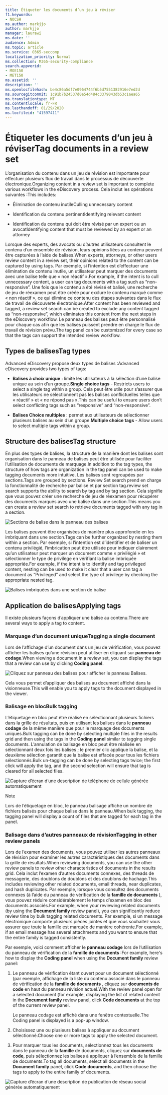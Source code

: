 ```yaml
---
title: Étiqueter les documents d’un jeu à réviser
f1.keywords:
- NOCSH
ms.author: markjjo
author: markjjo
manager: laurawi
ms.date: ''
audience: Admin
ms.topic: article
ms.service: O365-seccomp
localization_priority: Normal
ms.collection: M365-security-compliance
search.appverid:
- MOE150
- MET150
ms.assetid: ''
description: ''
ms.openlocfilehash: be4c86a5df7e0964744f6b5d7551382916e7ed2d
ms.sourcegitcommit: 1c91b7b24537d0e54d484c3379043db53c1aea65
ms.translationtype: MT
ms.contentlocale: fr-FR
ms.lasthandoff: 01/29/2020
ms.locfileid: "41597411"
---
```

# <a name="tag-documents-in-a-review-set"></a><span data-ttu-id="940a7-102">Étiqueter les documents d’un jeu à réviser</span><span class="sxs-lookup"><span data-stu-id="940a7-102">Tag documents in a review set</span></span>

<span data-ttu-id="940a7-103">L’organisation du contenu dans un jeu de révision est importante pour effectuer plusieurs flux de travail dans le processus de découverte électronique.</span><span class="sxs-lookup"><span data-stu-id="940a7-103">Organizing content in a review set is important to complete various workflows in the eDiscovery process.</span></span> <span data-ttu-id="940a7-104">Cela inclut les opérations suivantes :</span><span class="sxs-lookup"><span data-stu-id="940a7-104">This includes:</span></span>

-  <span data-ttu-id="940a7-105">Élimination de contenu inutile</span><span class="sxs-lookup"><span data-stu-id="940a7-105">Culling unnecessary content</span></span>

- <span data-ttu-id="940a7-106">Identification du contenu pertinent</span><span class="sxs-lookup"><span data-stu-id="940a7-106">Identifying relevant content</span></span>
 
-  <span data-ttu-id="940a7-107">Identification du contenu qui doit être révisé par un expert ou un avocat</span><span class="sxs-lookup"><span data-stu-id="940a7-107">Identifying content that must be reviewed by an expert or an attorney</span></span>

<span data-ttu-id="940a7-108">Lorsque des experts, des avocats ou d’autres utilisateurs consultent le contenu d’un ensemble de révision, leurs opinions liées au contenu peuvent être capturées à l’aide de balises.</span><span class="sxs-lookup"><span data-stu-id="940a7-108">When experts, attorneys, or other users review content in a review set, their opinions related to the content can be captured by using tags.</span></span> <span data-ttu-id="940a7-109">Par exemple, si l’intention est d’effectuer une élimination de contenu inutile, un utilisateur peut marquer des documents avec une balise telle que « non réactif ».</span><span class="sxs-lookup"><span data-stu-id="940a7-109">For example, if the intent is to cull unnecessary content, a user can tag documents with a tag such as “non-responsive”.</span></span> <span data-ttu-id="940a7-110">Une fois que le contenu a été révisé et balisé, une recherche de jeu de réexamen peut être créée pour exclure le contenu marqué comme « non réactif », ce qui élimine ce contenu des étapes suivantes dans le flux de travail de découverte électronique.</span><span class="sxs-lookup"><span data-stu-id="940a7-110">After content has been reviewed and tagged, a review set search can be created to exclude any content tagged as “non-responsive”, which eliminates this content from the next steps in the eDiscovery workflow.</span></span> <span data-ttu-id="940a7-111">Le panneau des balises peut être personnalisé pour chaque cas afin que les balises puissent prendre en charge le flux de travail de révision prévu.</span><span class="sxs-lookup"><span data-stu-id="940a7-111">The tag panel can be customized for every case so that the tags can support the intended review workflow.</span></span>

## <a name="tag-types"></a><span data-ttu-id="940a7-112">Types de balises</span><span class="sxs-lookup"><span data-stu-id="940a7-112">Tag types</span></span>

<span data-ttu-id="940a7-113">Advanced eDiscovery propose deux types de balises :</span><span class="sxs-lookup"><span data-stu-id="940a7-113">Advanced eDiscovery provides two types of tags:</span></span>

- <span data-ttu-id="940a7-114">**Balises à choix unique** : limite les utilisateurs à la sélection d’une balise unique au sein d’un groupe.</span><span class="sxs-lookup"><span data-stu-id="940a7-114">**Single choice tags** - Restricts users to select a single tag within a group.</span></span> <span data-ttu-id="940a7-115">Cela peut être utile pour s’assurer que les utilisateurs ne sélectionnent pas les balises conflictuelles telles que « réactif » et « ne répond pas ».</span><span class="sxs-lookup"><span data-stu-id="940a7-115">This can be useful to ensure users don’t select conflicting tags such as “responsive” and “non-responsive”.</span></span> 

- <span data-ttu-id="940a7-116">**Balises Choice multiples** : permet aux utilisateurs de sélectionner plusieurs balises au sein d’un groupe.</span><span class="sxs-lookup"><span data-stu-id="940a7-116">**Multiple choice tags** - Allow users to select multiple tags within a group.</span></span>

## <a name="tag-structure"></a><span data-ttu-id="940a7-117">Structure des balises</span><span class="sxs-lookup"><span data-stu-id="940a7-117">Tag structure</span></span>

<span data-ttu-id="940a7-118">En plus des types de balises, la structure de la manière dont les balises sont organisation dans le panneau de balises peut être utilisée pour faciliter l’utilisation de documents de marquage.</span><span class="sxs-lookup"><span data-stu-id="940a7-118">In addition to the tag types, the structure of how tags are organization in the tag panel can be used to make tagging documents more intuitive.</span></span> <span data-ttu-id="940a7-119">Les balises sont regroupées par sections.</span><span class="sxs-lookup"><span data-stu-id="940a7-119">Tags are grouped by sections.</span></span> <span data-ttu-id="940a7-120">Review Set search prend en charge la fonctionnalité de recherche par balise et par section tag.</span><span class="sxs-lookup"><span data-stu-id="940a7-120">review set search supports the ability to search by tag and by tag section.</span></span> <span data-ttu-id="940a7-121">Cela signifie que vous pouvez créer une recherche de jeu de réexamen pour récupérer des documents marqués avec une balise dans une section.</span><span class="sxs-lookup"><span data-stu-id="940a7-121">This means you can create a review set search to retrieve documents tagged with any tag in a section.</span></span>

![Sections de balise dans le panneau des balises](media/Tagtypes.png)

<span data-ttu-id="940a7-123">Les balises peuvent être organisées de manière plus approfondie en les imbriquant dans une section.</span><span class="sxs-lookup"><span data-stu-id="940a7-123">Tags can be further organized by nesting them within a section.</span></span> <span data-ttu-id="940a7-124">Par exemple, si l’intention est d’identifier et de baliser un contenu privilégié, l’imbrication peut être utilisée pour indiquer clairement qu’un utilisateur peut marquer un document comme « privilégié » et sélectionner le type de privilège en vérifiant la balise imbriquée appropriée.</span><span class="sxs-lookup"><span data-stu-id="940a7-124">For example, if the intent is to identify and tag privileged content, nesting can be used to make it clear that a user can tag a document as “Privileged” and select the type of privilege by checking the appropriate nested tag.</span></span>

![Balises imbriquées dans une section de balise](media/Nestingtags.png)

## <a name="applying-tags"></a><span data-ttu-id="940a7-126">Application de balises</span><span class="sxs-lookup"><span data-stu-id="940a7-126">Applying tags</span></span>

<span data-ttu-id="940a7-127">Il existe plusieurs façons d’appliquer une balise au contenu.</span><span class="sxs-lookup"><span data-stu-id="940a7-127">There are several ways to apply a tag to content.</span></span>

### <a name="tagging-a-single-document"></a><span data-ttu-id="940a7-128">Marquage d’un document unique</span><span class="sxs-lookup"><span data-stu-id="940a7-128">Tagging a single document</span></span>

<span data-ttu-id="940a7-129">Lors de l’affichage d’un document dans un jeu de vérification, vous pouvez afficher les balises qu’une révision peut utiliser en cliquant sur **panneau de codage**.</span><span class="sxs-lookup"><span data-stu-id="940a7-129">When viewing a document in a review set, you can display the tags that a review can use by clicking **Coding panel**.</span></span>

![Cliquez sur panneau des balises pour afficher le panneau Balises.](media/Singledoctag.png)

<span data-ttu-id="940a7-131">Cela vous permet d’appliquer des balises au document affiché dans la visionneuse.</span><span class="sxs-lookup"><span data-stu-id="940a7-131">This will enable you to apply tags to the document displayed in the viewer.</span></span>

### <a name="bulk-tagging"></a><span data-ttu-id="940a7-132">Balisage en bloc</span><span class="sxs-lookup"><span data-stu-id="940a7-132">Bulk tagging</span></span>

<span data-ttu-id="940a7-133">L’étiquetage en bloc peut être réalisé en sélectionnant plusieurs fichiers dans la grille de résultats, puis en utilisant les balises dans le **panneau codage** de la même manière que pour le marquage des documents uniques.</span><span class="sxs-lookup"><span data-stu-id="940a7-133">Bulk tagging can be done by selecting multiple files in the results grid and then using the tags in the **Coding panel** similar to tagging single documents.</span></span> <span data-ttu-id="940a7-134">L’annulation de balisage en bloc peut être réalisée en sélectionnant deux fois les balises ; le premier clic applique la balise, et la deuxième sélection garantit que la balise est effacée pour tous les fichiers sélectionnés.</span><span class="sxs-lookup"><span data-stu-id="940a7-134">Bulk un-tagging can be done by selecting tags twice; the first click will apply the tag, and the second selection will ensure that tag is cleared for all selected files.</span></span>

![Capture d’écran d’une description de téléphone de cellule générée automatiquement](media/Bulktag.png)

> [!NOTE]
> <span data-ttu-id="940a7-136">Lors de l’étiquetage en bloc, le panneau balisage affiche un nombre de fichiers balisés pour chaque balise dans le panneau.</span><span class="sxs-lookup"><span data-stu-id="940a7-136">When bulk tagging, the tagging panel will display a count of files that are tagged for each tag in the panel.</span></span>

### <a name="tagging-in-other-review-panels"></a><span data-ttu-id="940a7-137">Balisage dans d’autres panneaux de révision</span><span class="sxs-lookup"><span data-stu-id="940a7-137">Tagging in other review panels</span></span>

<span data-ttu-id="940a7-138">Lors de l’examen des documents, vous pouvez utiliser les autres panneaux de révision pour examiner les autres caractéristiques des documents dans la grille de résultats.</span><span class="sxs-lookup"><span data-stu-id="940a7-138">When reviewing documents, you can use the other review panels to review other characteristics of documents in the results grid.</span></span> <span data-ttu-id="940a7-139">Cela inclut l’examen d’autres documents connexes, des threads de messagerie, des doublons de doublons et des doublons de hachage.</span><span class="sxs-lookup"><span data-stu-id="940a7-139">This includes reviewing other related documents, email threads, near duplicates, and hash duplicates.</span></span> <span data-ttu-id="940a7-140">Par exemple, lorsque vous consultez des documents connexes (à l’aide du panneau de vérification de la **famille de documents** ), vous pouvez réduire considérablement le temps d’examen en bloc des documents associés.</span><span class="sxs-lookup"><span data-stu-id="940a7-140">For example, when your reviewing related documents (by using the **Document family** review panel), you can significantly reduce review time by bulk tagging related documents.</span></span> <span data-ttu-id="940a7-141">Par exemple, si un message électronique comporte plusieurs pièces jointes et que vous souhaitez vous assurer que toute la famille est marquée de manière cohérente.</span><span class="sxs-lookup"><span data-stu-id="940a7-141">For example, if an email message has several attachments and you want to ensure that the entire family is tagged consistently.</span></span>

<span data-ttu-id="940a7-142">Par exemple, voici comment afficher le **panneau codage** lors de l’utilisation du panneau de vérification de la **famille de documents** :</span><span class="sxs-lookup"><span data-stu-id="940a7-142">For example, here's how to display the **Coding panel** when using the **Document family** review panel:</span></span>

1. <span data-ttu-id="940a7-143">Le panneau de vérification étant ouvert pour un document sélectionné (par exemple, affichage de la liste du contenu associé dans le panneau de vérification de la **famille de documents** , cliquez sur **documents de code** en haut du panneau révision actuel.</span><span class="sxs-lookup"><span data-stu-id="940a7-143">With the review panel open for a selected document (for example, displaying the list of related content in the **Document family** review panel, click **Code documents** at the top of the current review panel.</span></span>

   <span data-ttu-id="940a7-144">Le panneau codage est affiché dans une fenêtre contextuelle.</span><span class="sxs-lookup"><span data-stu-id="940a7-144">The Coding panel is displayed is a pop-up window.</span></span>

2. <span data-ttu-id="940a7-145">Choisissez une ou plusieurs balises à appliquer au document sélectionné.</span><span class="sxs-lookup"><span data-stu-id="940a7-145">Choose one or more tags to apply the selected document.</span></span> 

3. <span data-ttu-id="940a7-146">Pour marquer tous les documents, sélectionnez tous les documents dans le panneau de la **famille** de documents, cliquez sur **documents de code**, puis sélectionnez les balises à appliquer à l’ensemble de la famille de documents.</span><span class="sxs-lookup"><span data-stu-id="940a7-146">To tag all documents, select all documents in the **Document family** panel, click **Code documents**, and then choose the tags to apply to the entire family of documents.</span></span>

![Capture d’écran d’une description de publication de réseau social générée automatiquement](media/Relatedtag.png)
